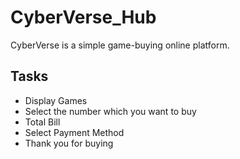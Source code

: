 # CyberVerse_Hub
CyberVerse is a simple game-buying online platform.
## Tasks 
* Display Games
* Select the number which you want to buy
* Total Bill
* Select Payment Method 
* Thank you for buying 
